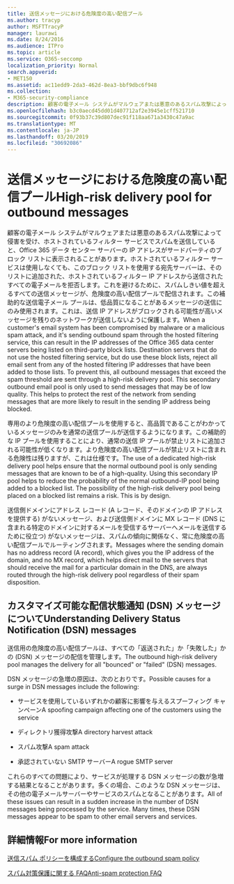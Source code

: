 ```yaml
---
title: 送信メッセージにおける危険度の高い配信プール
ms.author: tracyp
author: MSFTTracyP
manager: laurawi
ms.date: 8/24/2016
ms.audience: ITPro
ms.topic: article
ms.service: O365-seccomp
localization_priority: Normal
search.appverid:
- MET150
ms.assetid: ac11edd9-2da3-462d-8ea3-bbf9dbc6f948
ms.collection:
- M365-security-compliance
description: 顧客の電子メール システムがマルウェアまたは悪意のあるスパム攻撃によって侵害を受け、ホストされているフィルター サービスでスパムを送信していると、Office 365 データ センター サーバーの IP アドレスがサードパーティのブロック リストに表示されることがあります。
ms.openlocfilehash: b3c0aecd45dd01d407712af2e3945e1cff521710
ms.sourcegitcommit: 0f93b37c39d807dec91f118aa671a3430c47a9ac
ms.translationtype: MT
ms.contentlocale: ja-JP
ms.lasthandoff: 03/20/2019
ms.locfileid: "30692086"
---
```

# <a name="high-risk-delivery-pool-for-outbound-messages"></a><span data-ttu-id="243d3-103">送信メッセージにおける危険度の高い配信プール</span><span class="sxs-lookup"><span data-stu-id="243d3-103">High-risk delivery pool for outbound messages</span></span>

<span data-ttu-id="243d3-p101">顧客の電子メール システムがマルウェアまたは悪意のあるスパム攻撃によって侵害を受け、ホストされているフィルター サービスでスパムを送信していると、Office 365 データ センター サーバーの IP アドレスがサードパーティのブロック リストに表示されることがあります。ホストされているフィルター サービスは使用しなくても、このブロック リストを使用する宛先サーバーは、そのリストに追加された、ホストされているフィルター IP アドレスから送信されたすべての電子メールを拒否します。これを避けるために、スパムしきい値を超えるすべての送信メッセージが、危険度の高い配信プールで配信されます。この補助的な送信電子メール プールは、低品質になることがあるメッセージの送信にのみ使用されます。これは、送信 IP アドレスがブロックされる可能性が高いメッセージを残りのネットワークが送信しないように保護します。</span><span class="sxs-lookup"><span data-stu-id="243d3-p101">When a customer's email system has been compromised by malware or a malicious spam attack, and it's sending outbound spam through the hosted filtering service, this can result in the IP addresses of the Office 365 data center servers being listed on third-party block lists. Destination servers that do not use the hosted filtering service, but do use these block lists, reject all email sent from any of the hosted filtering IP addresses that have been added to those lists. To prevent this, all outbound messages that exceed the spam threshold are sent through a high-risk delivery pool. This secondary outbound email pool is only used to send messages that may be of low quality. This helps to protect the rest of the network from sending messages that are more likely to result in the sending IP address being blocked.</span></span>
  
<span data-ttu-id="243d3-p102">専用のより危険度の高い配信プールを使用すると、高品質であることがわかっているメッセージのみを通常の送信プールが送信するようになります。この補助的な IP プールを使用することにより、通常の送信 IP プールが禁止リストに追加される可能性が低くなります。より危険度の高い配信プールが禁止リストに含まれる危険性は残りますが、これは仕様です。</span><span class="sxs-lookup"><span data-stu-id="243d3-p102">The use of a dedicated high-risk delivery pool helps ensure that the normal outbound pool is only sending messages that are known to be of a high-quality. Using this secondary IP pool helps to reduce the probability of the normal outbound-IP pool being added to a blocked list. The possibility of the high-risk delivery pool being placed on a blocked list remains a risk. This is by design.</span></span>
  
<span data-ttu-id="243d3-113">送信側ドメインにアドレス レコード (A レコード、そのドメインの IP アドレスを提供する) がないメッセージ、および送信側ドメインに MX レコード (DNS に含まれる特定のドメインに対するメールを受信するサーバーへメールを送信するために役立つ) がないメッセージは、スパムの傾向に関係なく、常に危険度の高い配信プールでルーティングされます。</span><span class="sxs-lookup"><span data-stu-id="243d3-113">Messages where the sending domain has no address record (A record), which gives you the IP address of the domain, and no MX record, which helps direct mail to the servers that should receive the mail for a particular domain in the DNS, are always routed through the high-risk delivery pool regardless of their spam disposition.</span></span>
  
## <a name="understanding-delivery-status-notification-dsn-messages"></a><span data-ttu-id="243d3-114">カスタマイズ可能な配信状態通知 (DSN) メッセージについて</span><span class="sxs-lookup"><span data-stu-id="243d3-114">Understanding Delivery Status Notification (DSN) messages</span></span>

<span data-ttu-id="243d3-115">送信用の危険度の高い配信プールは、すべての「返送された」か「失敗した」かの (DSN) メッセージの配信を管理します。</span><span class="sxs-lookup"><span data-stu-id="243d3-115">The outbound high-risk delivery pool manages the delivery for all "bounced" or "failed" (DSN) messages.</span></span>
  
<span data-ttu-id="243d3-116">DSN メッセージの急増の原因は、次のとおりです。</span><span class="sxs-lookup"><span data-stu-id="243d3-116">Possible causes for a surge in DSN messages include the following:</span></span>
  
- <span data-ttu-id="243d3-117">サービスを使用しているいずれかの顧客に影響を与えるスプーフィング キャンペーン</span><span class="sxs-lookup"><span data-stu-id="243d3-117">A spoofing campaign affecting one of the customers using the service</span></span>
    
- <span data-ttu-id="243d3-118">ディレクトリ獲得攻撃</span><span class="sxs-lookup"><span data-stu-id="243d3-118">A directory harvest attack</span></span>
    
- <span data-ttu-id="243d3-119">スパム攻撃</span><span class="sxs-lookup"><span data-stu-id="243d3-119">A spam attack</span></span>
    
- <span data-ttu-id="243d3-120">承認されていない SMTP サーバー</span><span class="sxs-lookup"><span data-stu-id="243d3-120">A rogue SMTP server</span></span>
    
<span data-ttu-id="243d3-p103">これらのすべての問題により、サービスが処理する DSN メッセージの数が急増する結果となることがあります。多くの場合、このような DSN メッセージは、その他の電子メールサーバーやサービスのスパムとなることがあります。</span><span class="sxs-lookup"><span data-stu-id="243d3-p103">All of these issues can result in a sudden increase in the number of DSN messages being processed by the service. Many times, these DSN messages appear to be spam to other email servers and services.</span></span>
  
## <a name="for-more-information"></a><span data-ttu-id="243d3-123">詳細情報</span><span class="sxs-lookup"><span data-stu-id="243d3-123">For more information</span></span>

[<span data-ttu-id="243d3-124">送信スパム ポリシーを構成する</span><span class="sxs-lookup"><span data-stu-id="243d3-124">Configure the outbound spam policy</span></span>](configure-the-outbound-spam-policy.md)
  
[<span data-ttu-id="243d3-125">スパム対策保護に関する FAQ</span><span class="sxs-lookup"><span data-stu-id="243d3-125">Anti-spam protection FAQ</span></span>](anti-spam-protection-faq.md)
  

